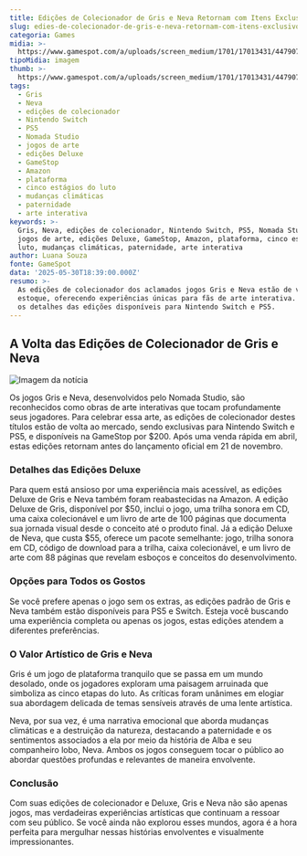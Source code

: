 ```yaml
---
title: Edições de Colecionador de Gris e Neva Retornam com Itens Exclusivos e Deluxes
slug: edies-de-colecionador-de-gris-e-neva-retornam-com-itens-exclusivos-e-deluxes
categoria: Games
midia: >-
  https://www.gamespot.com/a/uploads/screen_medium/1701/17013431/4479071-grisnevacollect.jpg
tipoMidia: imagem
thumb: >-
  https://www.gamespot.com/a/uploads/screen_medium/1701/17013431/4479071-grisnevacollect.jpg
tags:
  - Gris
  - Neva
  - edições de colecionador
  - Nintendo Switch
  - PS5
  - Nomada Studio
  - jogos de arte
  - edições Deluxe
  - GameStop
  - Amazon
  - plataforma
  - cinco estágios do luto
  - mudanças climáticas
  - paternidade
  - arte interativa
keywords: >-
  Gris, Neva, edições de colecionador, Nintendo Switch, PS5, Nomada Studio,
  jogos de arte, edições Deluxe, GameStop, Amazon, plataforma, cinco estágios do
  luto, mudanças climáticas, paternidade, arte interativa
author: Luana Souza
fonte: GameSpot
data: '2025-05-30T18:39:00.000Z'
resumo: >-
  As edições de colecionador dos aclamados jogos Gris e Neva estão de volta ao
  estoque, oferecendo experiências únicas para fãs de arte interativa. Descubra
  os detalhes das edições disponíveis para Nintendo Switch e PS5.
---
```

## A Volta das Edições de Colecionador de Gris e Neva

![Imagem da notícia](https://www.gamespot.com/a/uploads/screen_medium/1701/17013431/4479071-grisnevacollect.jpg)

Os jogos Gris e Neva, desenvolvidos pelo Nomada Studio, são reconhecidos como obras de arte interativas que tocam profundamente seus jogadores. Para celebrar essa arte, as edições de colecionador destes títulos estão de volta ao mercado, sendo exclusivas para Nintendo Switch e PS5, e disponíveis na GameStop por $200. Após uma venda rápida em abril, estas edições retornam antes do lançamento oficial em 21 de novembro.

### Detalhes das Edições Deluxe

Para quem está ansioso por uma experiência mais acessível, as edições Deluxe de Gris e Neva também foram reabastecidas na Amazon. A edição Deluxe de Gris, disponível por $50, inclui o jogo, uma trilha sonora em CD, uma caixa colecionável e um livro de arte de 100 páginas que documenta sua jornada visual desde o conceito até o produto final. Já a edição Deluxe de Neva, que custa $55, oferece um pacote semelhante: jogo, trilha sonora em CD, código de download para a trilha, caixa colecionável, e um livro de arte com 88 páginas que revelam esboços e conceitos do desenvolvimento.

### Opções para Todos os Gostos

Se você prefere apenas o jogo sem os extras, as edições padrão de Gris e Neva também estão disponíveis para PS5 e Switch. Esteja você buscando uma experiência completa ou apenas os jogos, estas edições atendem a diferentes preferências.

### O Valor Artístico de Gris e Neva

Gris é um jogo de plataforma tranquilo que se passa em um mundo desolado, onde os jogadores exploram uma paisagem arruinada que simboliza as cinco etapas do luto. As críticas foram unânimes em elogiar sua abordagem delicada de temas sensíveis através de uma lente artística.

Neva, por sua vez, é uma narrativa emocional que aborda mudanças climáticas e a destruição da natureza, destacando a paternidade e os sentimentos associados a ela por meio da história de Alba e seu companheiro lobo, Neva. Ambos os jogos conseguem tocar o público ao abordar questões profundas e relevantes de maneira envolvente.

### Conclusão

Com suas edições de colecionador e Deluxe, Gris e Neva não são apenas jogos, mas verdadeiras experiências artísticas que continuam a ressoar com seu público. Se você ainda não explorou esses mundos, agora é a hora perfeita para mergulhar nessas histórias envolventes e visualmente impressionantes.
